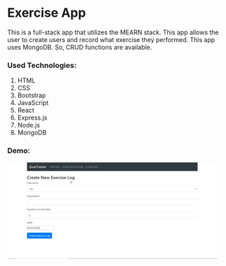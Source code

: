 # Exercise App

This is a full-stack app that utilizes the MEARN stack. This app allows the user to create users and record what exercise they performed. This app uses MongoDB. So, CRUD functions are available.


### Used Technologies:
1. HTML
2. CSS
3. Bootstrap
4. JavaScript
5. React
6. Express.js
7. Node.js
8.  MongoDB


### Demo: 

![](public\Exercise_App_Demo.gif)